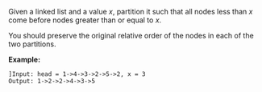Given a linked list and a value *x*, partition it such that all nodes less than *x* come before nodes greater than or equal to *x*.

You should preserve the original relative order of the nodes in each of the two partitions.

**Example:**

```
]Input: head = 1->4->3->2->5->2, x = 3
Output: 1->2->2->4->3->5
```